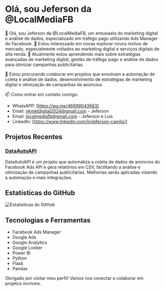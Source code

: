 # Olá, sou Jeferson da @LocalMediaFB

👋 Olá, sou Jeferson da @LocalMediaFB, um entusiasta do marketing digital e análise de dados, especializado em tráfego pago utilizando Ads Manager do Facebook.
👀 Estou interessado em novas explorar novos nichos de mercado, especialmente voltados ao marketing digital e serviços digitais de alta renda.
🌱 Atualmente estou aprendendo mais sobre estratégias avançadas de marketing digital, gestão de tráfego pago e análise de dados para otimizar campanhas publicitárias.

💞️ Estou procurando colaborar em projetos que envolvam a automação de coleta e análise de dados, desenvolvimento de estratégias de marketing digital e otimização de campanhas de anúncios.

📫 Como entrar em contato comigo:
- WhatsAPP: [https://wa.me/46999043683]
- Email: nkmktdigital2024@gmail.com - Jeferson
- Email: localmediafb@gmail.com - Jeferson e Luis
- LinkedIn: [https://www.linkedin.com/in/jeferson-camilo/]

## Projetos Recentes

### [DataAutoAPI](https://github.com/seuperfil/DataAutoAPI)
DataAutoAPI é um projeto que automatiza a coleta de dados de anúncios do Facebook Ads API e gera relatórios em CSV, facilitando a análise e otimização de campanhas publicitárias.
Melhorias serão aplicadas visando a automação e mais integrações.

## Estatísticas do GitHub
![Estatísticas do GitHub](https://github-readme-stats.vercel.app/api?username=seuperfil&show_icons=true&theme=radical)

## Tecnologias e Ferramentas
- Facebook Ads Manager
- Google Ads
- Google Analytics
- Google Looker
- Power BI
- Python
- Flask
- Pandas

Obrigado por visitar meu perfil! Vamos nos conectar e colaborar em projetos incríveis.
